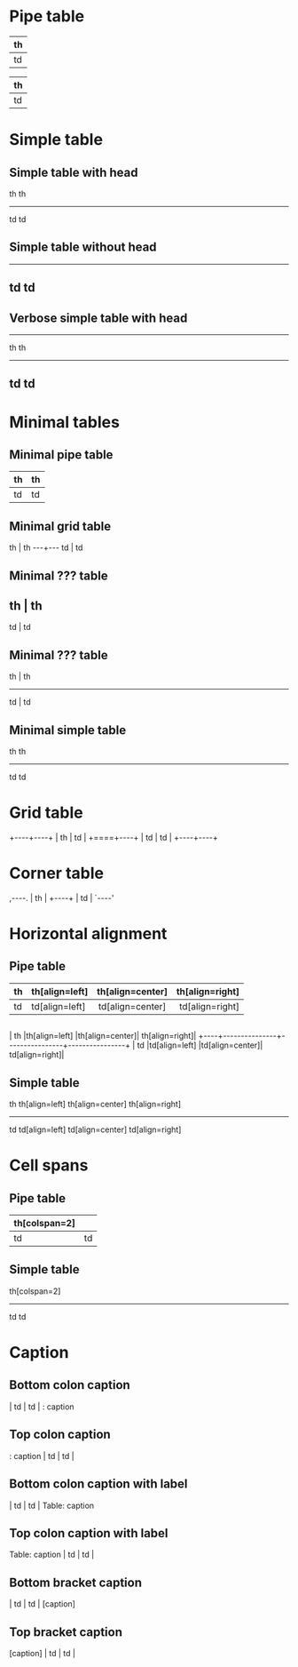 # Pipe table

| th |
| -- |
| td |

| th |
|----|
| td |

# Simple table

## Simple table with head

 th   th
---- ----
 td   td

## Simple table without head

---- ----
 td   td
---------

## Verbose simple table with head

---------
 th   th
---- ----
 td   td
---------

# Minimal tables

## Minimal pipe table

th | th
-- | --
td | td

## Minimal grid table

th | th
---+---
td | td

## Minimal **???** table

th | th
-------
td | td

## Minimal **???** table

th | th
--- ---
td | td

## Minimal simple table

 th   th
---- ----
 td   td

# Grid table

+----+----+
| th | td |
+====+----+
| td | td |
+----+----+

# Corner table

,----.
| th |
+----+
| td |
`----'

# Horizontal alignment

## Pipe table

| th | th[align=left] | th[align=center] | th[align=right] |
| -- |:-------------- |:----------------:| ---------------:|
| td | td[align=left] | td[align=center] | td[align=right] |

## 

| th |th[align=left] |th[align=center]| th[align=right]|
+----+---------------+----------------+----------------+
| td |td[align=left] |td[align=center]| td[align=right]|

## Simple table

th th[align=left]     th[align=center]     th[align=right]
-- ---------------- -------------------- -----------------
td td[align=left]     td[align=center]     td[align=right]

# Cell spans

## Pipe table

| th[colspan=2] ||
| ----- | ------ |
| td    |   td   |

## Simple table

 th[colspan=2]
------- -------
   td     td

# Caption

## Bottom colon caption

| td | td |
: caption

## Top colon caption

: caption
| td | td |

## Bottom colon caption with label

| td | td |
Table: caption

## Top colon caption with label

Table: caption
| td | td |

## Bottom bracket caption

| td | td |
[caption]

## Top bracket caption

[caption]
| td | td |

